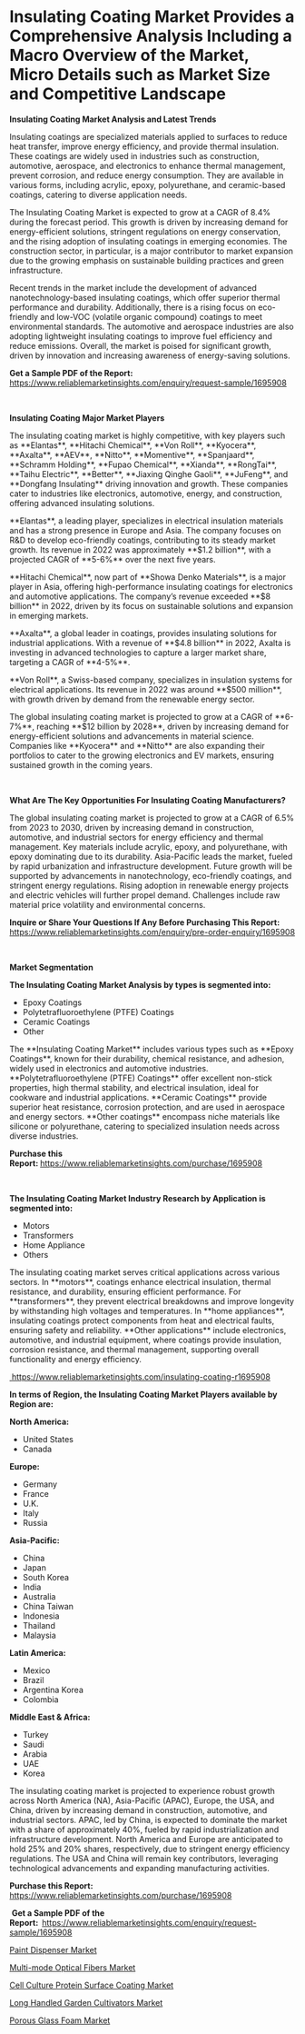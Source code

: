 <p><h1>Insulating Coating Market Provides a Comprehensive Analysis Including a Macro Overview of the Market, Micro Details such as Market Size and Competitive Landscape</h1></p><p><strong>Insulating Coating Market Analysis and Latest Trends</strong></p>
<p><p>Insulating coatings are specialized materials applied to surfaces to reduce heat transfer, improve energy efficiency, and provide thermal insulation. These coatings are widely used in industries such as construction, automotive, aerospace, and electronics to enhance thermal management, prevent corrosion, and reduce energy consumption. They are available in various forms, including acrylic, epoxy, polyurethane, and ceramic-based coatings, catering to diverse application needs.</p><p>The Insulating Coating Market is expected to grow at a CAGR of 8.4% during the forecast period. This growth is driven by increasing demand for energy-efficient solutions, stringent regulations on energy conservation, and the rising adoption of insulating coatings in emerging economies. The construction sector, in particular, is a major contributor to market expansion due to the growing emphasis on sustainable building practices and green infrastructure.</p><p>Recent trends in the market include the development of advanced nanotechnology-based insulating coatings, which offer superior thermal performance and durability. Additionally, there is a rising focus on eco-friendly and low-VOC (volatile organic compound) coatings to meet environmental standards. The automotive and aerospace industries are also adopting lightweight insulating coatings to improve fuel efficiency and reduce emissions. Overall, the market is poised for significant growth, driven by innovation and increasing awareness of energy-saving solutions.</p></p>
<p><strong>Get a Sample PDF of the Report:&nbsp;</strong> <a href="https://www.reliablemarketinsights.com/enquiry/request-sample/1695908?utm_campaign=2130&utm_medium=2&utm_source=Github&utm_content=ia&utm_term=24012025&utm_id=insulating-coating">https://www.reliablemarketinsights.com/enquiry/request-sample/1695908</a></p>
<p>&nbsp;</p>
<p><strong>Insulating Coating Major Market Players</strong></p>
<p><p>The insulating coating market is highly competitive, with key players such as **Elantas**, **Hitachi Chemical**, **Von Roll**, **Kyocera**, **Axalta**, **AEV**, **Nitto**, **Momentive**, **Spanjaard**, **Schramm Holding**, **Fupao Chemical**, **Xianda**, **RongTai**, **Taihu Electric**, **Better**, **Jiaxing Qinghe Gaoli**, **JuFeng**, and **Dongfang Insulating** driving innovation and growth. These companies cater to industries like electronics, automotive, energy, and construction, offering advanced insulating solutions.</p><p>**Elantas**, a leading player, specializes in electrical insulation materials and has a strong presence in Europe and Asia. The company focuses on R&D to develop eco-friendly coatings, contributing to its steady market growth. Its revenue in 2022 was approximately **$1.2 billion**, with a projected CAGR of **5-6%** over the next five years.</p><p>**Hitachi Chemical**, now part of **Showa Denko Materials**, is a major player in Asia, offering high-performance insulating coatings for electronics and automotive applications. The company’s revenue exceeded **$8 billion** in 2022, driven by its focus on sustainable solutions and expansion in emerging markets.</p><p>**Axalta**, a global leader in coatings, provides insulating solutions for industrial applications. With a revenue of **$4.8 billion** in 2022, Axalta is investing in advanced technologies to capture a larger market share, targeting a CAGR of **4-5%**.</p><p>**Von Roll**, a Swiss-based company, specializes in insulation systems for electrical applications. Its revenue in 2022 was around **$500 million**, with growth driven by demand from the renewable energy sector.</p><p>The global insulating coating market is projected to grow at a CAGR of **6-7%**, reaching **$12 billion by 2028**, driven by increasing demand for energy-efficient solutions and advancements in material science. Companies like **Kyocera** and **Nitto** are also expanding their portfolios to cater to the growing electronics and EV markets, ensuring sustained growth in the coming years.</p></p>
<p>&nbsp;</p>
<p><strong>What Are The Key Opportunities For Insulating Coating Manufacturers?</strong></p>
<p><p>The global insulating coating market is projected to grow at a CAGR of 6.5% from 2023 to 2030, driven by increasing demand in construction, automotive, and industrial sectors for energy efficiency and thermal management. Key materials include acrylic, epoxy, and polyurethane, with epoxy dominating due to its durability. Asia-Pacific leads the market, fueled by rapid urbanization and infrastructure development. Future growth will be supported by advancements in nanotechnology, eco-friendly coatings, and stringent energy regulations. Rising adoption in renewable energy projects and electric vehicles will further propel demand. Challenges include raw material price volatility and environmental concerns.</p></p>
<p><strong>Inquire or Share Your Questions If Any Before Purchasing This Report:</strong> <a href="https://www.reliablemarketinsights.com/enquiry/pre-order-enquiry/1695908?utm_campaign=2130&utm_medium=2&utm_source=Github&utm_content=ia&utm_term=24012025&utm_id=insulating-coating">https://www.reliablemarketinsights.com/enquiry/pre-order-enquiry/1695908</a></p>
<p>&nbsp;</p>
<p><strong>Market Segmentation</strong></p>
<p><strong>The Insulating Coating Market Analysis by types is segmented into:</strong></p>
<p><ul><li>Epoxy Coatings</li><li>Polytetrafluoroethylene (PTFE) Coatings</li><li>Ceramic Coatings</li><li>Other</li></ul></p>
<p><p>The **Insulating Coating Market** includes various types such as **Epoxy Coatings**, known for their durability, chemical resistance, and adhesion, widely used in electronics and automotive industries. **Polytetrafluoroethylene (PTFE) Coatings** offer excellent non-stick properties, high thermal stability, and electrical insulation, ideal for cookware and industrial applications. **Ceramic Coatings** provide superior heat resistance, corrosion protection, and are used in aerospace and energy sectors. **Other coatings** encompass niche materials like silicone or polyurethane, catering to specialized insulation needs across diverse industries.</p></p>
<p><strong>Purchase this Report:&nbsp;</strong><a href="https://www.reliablemarketinsights.com/purchase/1695908?utm_campaign=2130&utm_medium=2&utm_source=Github&utm_content=ia&utm_term=24012025&utm_id=insulating-coating">https://www.reliablemarketinsights.com/purchase/1695908</a></p>
<p>&nbsp;</p>
<p><strong>The Insulating Coating Market Industry Research by Application is segmented into:</strong></p>
<p><ul><li>Motors</li><li>Transformers</li><li>Home Appliance</li><li>Others</li></ul></p>
<p><p>The insulating coating market serves critical applications across various sectors. In **motors**, coatings enhance electrical insulation, thermal resistance, and durability, ensuring efficient performance. For **transformers**, they prevent electrical breakdowns and improve longevity by withstanding high voltages and temperatures. In **home appliances**, insulating coatings protect components from heat and electrical faults, ensuring safety and reliability. **Other applications** include electronics, automotive, and industrial equipment, where coatings provide insulation, corrosion resistance, and thermal management, supporting overall functionality and energy efficiency.</p></p>
<p><a href="https://www.reliablemarketinsights.com/insulating-coating-r1695908?utm_campaign=2130&utm_medium=2&utm_source=Github&utm_content=ia&utm_term=24012025&utm_id=insulating-coating">&nbsp;https://www.reliablemarketinsights.com/insulating-coating-r1695908</a></p>
<p><strong>In terms of Region, the Insulating Coating Market Players available by Region are:</strong></p>
<p>
    <p> <strong> North America: </strong>
        <ul>
            <li>United States</li>
            <li>Canada</li>
        </ul>
        </p> 
    <p> <strong> Europe: </strong>
        <ul>
            <li>Germany</li>
            <li>France</li>
            <li>U.K.</li>
            <li>Italy</li>
            <li>Russia</li>
        </ul>
        </p> 
    <p> <strong> Asia-Pacific: </strong>
        <ul>
            <li>China</li>
            <li>Japan</li>
            <li>South Korea</li>
            <li>India</li>
            <li>Australia</li>
            <li>China Taiwan</li>
            <li>Indonesia</li>
            <li>Thailand</li>
            <li>Malaysia</li>
        </ul>
        </p> 
    <p> <strong> Latin America: </strong>
        <ul>
            <li>Mexico</li>
            <li>Brazil</li>
            <li>Argentina Korea</li>
            <li>Colombia</li>
        </ul>
        </p> 
    <p> <strong> Middle East & Africa: </strong>
        <ul>
            <li>Turkey</li>
            <li>Saudi</li>
            <li>Arabia</li>
            <li>UAE</li>
            <li>Korea</li>
        </ul>
    </p>
    </p>
<p><p>The insulating coating market is projected to experience robust growth across North America (NA), Asia-Pacific (APAC), Europe, the USA, and China, driven by increasing demand in construction, automotive, and industrial sectors. APAC, led by China, is expected to dominate the market with a share of approximately 40%, fueled by rapid industrialization and infrastructure development. North America and Europe are anticipated to hold 25% and 20% shares, respectively, due to stringent energy efficiency regulations. The USA and China will remain key contributors, leveraging technological advancements and expanding manufacturing activities.</p></p>
<p><strong>Purchase this Report: </strong><a href="https://www.reliablemarketinsights.com/purchase/1695908?utm_campaign=2130&utm_medium=2&utm_source=Github&utm_content=ia&utm_term=24012025&utm_id=insulating-coating">https://www.reliablemarketinsights.com/purchase/1695908</a></p>
<p>&nbsp;<strong>Get a Sample PDF of the Report:&nbsp;&nbsp;</strong><a href="https://www.reliablemarketinsights.com/enquiry/request-sample/1695908?utm_campaign=2130&utm_medium=2&utm_source=Github&utm_content=ia&utm_term=24012025&utm_id=insulating-coating">https://www.reliablemarketinsights.com/enquiry/request-sample/1695908</a></p>
<p><strong></strong></p>
<p><p><a href="https://www.linkedin.com/pulse/complete-analysis-paint-dispenser-markets-size-share-mxpuc?utm_campaign=2130&utm_medium=2&utm_source=Github&utm_content=ia&utm_term=24012025&utm_id=insulating-coating">Paint Dispenser Market</a></p><p><a href="https://www.linkedin.com/pulse/multi-mode-optical-fibers-market-size-share-detailed-arjtf?utm_campaign=2130&utm_medium=2&utm_source=Github&utm_content=ia&utm_term=24012025&utm_id=insulating-coating">Multi-mode Optical Fibers Market</a></p><p><a href="https://www.linkedin.com/pulse/cell-culture-protein-surface-coating-market-trend-analysis-ozzwc?utm_campaign=2130&utm_medium=2&utm_source=Github&utm_content=ia&utm_term=24012025&utm_id=insulating-coating">Cell Culture Protein Surface Coating Market</a></p><p><a href="https://www.linkedin.com/pulse/analyzing-long-handled-garden-cultivators-market-expected-ohh3f?utm_campaign=2130&utm_medium=2&utm_source=Github&utm_content=ia&utm_term=24012025&utm_id=insulating-coating">Long Handled Garden Cultivators Market</a></p><p><a href="https://www.linkedin.com/pulse/porous-glass-foam-market-analysis-product-segmentation-regional-rzhbe?utm_campaign=2130&utm_medium=2&utm_source=Github&utm_content=ia&utm_term=24012025&utm_id=insulating-coating">Porous Glass Foam Market</a></p></p>